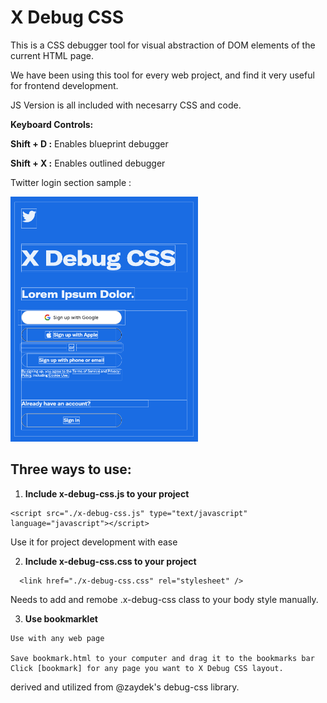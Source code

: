 # X Debug CSS

 This is a CSS debugger tool for visual abstraction of DOM elements of the current HTML page.

 We have been using this tool for every web project, and find it very useful for frontend development.


 JS Version is all included with necesarry CSS and code.

  **Keyboard Controls:**

  **Shift + D :** Enables blueprint debugger

  **Shift + X :** Enables outlined debugger

  Twitter login section sample :

  <img src="https://github.com/kozmozio/x-debug-css/blob/main/sample-twitter-login.png?raw=true" width="300"/>


## Three ways to use:


  1. **Include x-debug-css.js to your project**

  ~~~
  <script src="./x-debug-css.js" type="text/javascript" language="javascript"></script>
  ~~~

  Use it for project development with ease

  2. **Include x-debug-css.css to your project**

  ~~~
    <link href="./x-debug-css.css" rel="stylesheet" />
  ~~~

 Needs to add and remobe .x-debug-css class to your body style manually.


  3. **Use bookmarklet**

    Use with any web page

    Save bookmark.html to your computer and drag it to the bookmarks bar
    Click [bookmark] for any page you want to X Debug CSS layout.







derived and utilized from @zaydek's debug-css library.
